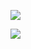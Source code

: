 ![](https://media.tenor.com/3Y2AW4PWg9cAAAAi/mystic-messenger-707.gif) 

[![](https://pbs.twimg.com/media/GDCAOOSWUAAdsQo?format=jpg&name=medium)](https://github.com/bathroombreak/bathroombreak/assets/108626152/ce2bb15c-1fe9-4841-bb30-5435344d50c3)



